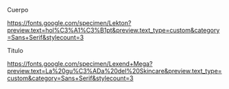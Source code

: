 Cuerpo 

https://fonts.google.com/specimen/Lekton?preview.text=hol%C3%A1%C3%B1pt&preview.text_type=custom&category=Sans+Serif&stylecount=3

Titulo

https://fonts.google.com/specimen/Lexend+Mega?preview.text=La%20gu%C3%ADa%20del%20Skincare&preview.text_type=custom&category=Sans+Serif&stylecount=3
